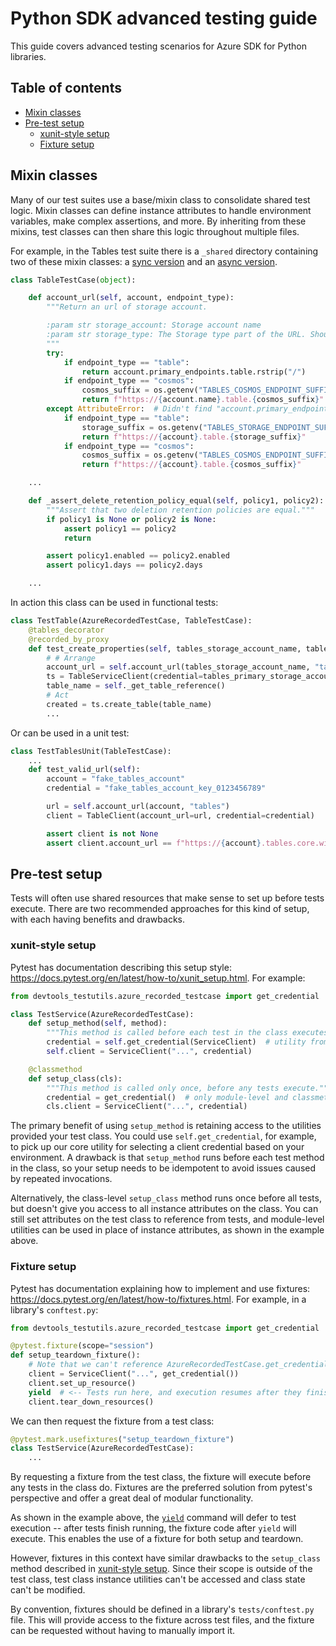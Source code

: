# Python SDK advanced testing guide
This guide covers advanced testing scenarios for Azure SDK for Python libraries.

## Table of contents

- [Mixin classes](#test-mixin-classes)
- [Pre-test setup](#pre-test-setup)
  - [xunit-style setup](#xunit-style-setup)
  - [Fixture setup](#fixture-setup)

## Mixin classes
Many of our test suites use a base/mixin class to consolidate shared test logic. Mixin classes can define instance attributes to handle environment variables, make complex assertions, and more. By inheriting from these mixins, test classes can then share this logic throughout multiple files.

For example, in the Tables test suite there is a `_shared` directory containing two of these mixin classes: a [sync version](https://github.com/Azure/azure-sdk-for-python/blob/main/sdk/tables/azure-data-tables/tests/_shared/testcase.py) and an [async version](https://github.com/Azure/azure-sdk-for-python/blob/main/sdk/tables/azure-data-tables/tests/_shared/asynctestcase.py).

```python
class TableTestCase(object):

    def account_url(self, account, endpoint_type):
        """Return an url of storage account.

        :param str storage_account: Storage account name
        :param str storage_type: The Storage type part of the URL. Should be "table", or "cosmos", etc.
        """
        try:
            if endpoint_type == "table":
                return account.primary_endpoints.table.rstrip("/")
            if endpoint_type == "cosmos":
                cosmos_suffix = os.getenv("TABLES_COSMOS_ENDPOINT_SUFFIX", DEFAULT_COSMOS_ENDPOINT_SUFFIX)
                return f"https://{account.name}.table.{cosmos_suffix}"
        except AttributeError:  # Didn't find "account.primary_endpoints"
            if endpoint_type == "table":
                storage_suffix = os.getenv("TABLES_STORAGE_ENDPOINT_SUFFIX", DEFAULT_STORAGE_ENDPOINT_SUFFIX)
                return f"https://{account}.table.{storage_suffix}"
            if endpoint_type == "cosmos":
                cosmos_suffix = os.getenv("TABLES_COSMOS_ENDPOINT_SUFFIX", DEFAULT_COSMOS_ENDPOINT_SUFFIX)
                return f"https://{account}.table.{cosmos_suffix}"

    ...

    def _assert_delete_retention_policy_equal(self, policy1, policy2):
        """Assert that two deletion retention policies are equal."""
        if policy1 is None or policy2 is None:
            assert policy1 == policy2
            return

        assert policy1.enabled == policy2.enabled
        assert policy1.days == policy2.days

    ...
```

In action this class can be used in functional tests:

```python
class TestTable(AzureRecordedTestCase, TableTestCase):
    @tables_decorator
    @recorded_by_proxy
    def test_create_properties(self, tables_storage_account_name, tables_primary_storage_account_key):
        # # Arrange
        account_url = self.account_url(tables_storage_account_name, "table")
        ts = TableServiceClient(credential=tables_primary_storage_account_key, endpoint=account_url)
        table_name = self._get_table_reference()
        # Act
        created = ts.create_table(table_name)
        ...
```

Or can be used in a unit test:
```python
class TestTablesUnit(TableTestCase):
    ...
    def test_valid_url(self):
        account = "fake_tables_account"
        credential = "fake_tables_account_key_0123456789"

        url = self.account_url(account, "tables")
        client = TableClient(account_url=url, credential=credential)

        assert client is not None
        assert client.account_url == f"https://{account}.tables.core.windows.net/"
```

## Pre-test setup
Tests will often use shared resources that make sense to set up before tests execute. There are two recommended
approaches for this kind of setup, with each having benefits and drawbacks.

### xunit-style setup
Pytest has documentation describing this setup style: https://docs.pytest.org/en/latest/how-to/xunit_setup.html. For
example:

```python
from devtools_testutils.azure_recorded_testcase import get_credential

class TestService(AzureRecordedTestCase):
    def setup_method(self, method):
        """This method is called before each test in the class executes."""
        credential = self.get_credential(ServiceClient)  # utility from parent class
        self.client = ServiceClient("...", credential)

    @classmethod
    def setup_class(cls):
        """This method is called only once, before any tests execute."""
        credential = get_credential()  # only module-level and classmethod utilities are available
        cls.client = ServiceClient("...", credential)
```

The primary benefit of using `setup_method` is retaining access to the utilities provided your test class. You could
use `self.get_credential`, for example, to pick up our core utility for selecting a client credential based on your
environment. A drawback is that `setup_method` runs before each test method in the class, so your setup needs to be
idempotent to avoid issues caused by repeated invocations.

Alternatively, the class-level `setup_class` method runs once before all tests, but doesn't give you access to all
instance attributes on the class. You can still set attributes on the test class to reference from tests, and
module-level utilities can be used in place of instance attributes, as shown in the example above.

### Fixture setup
Pytest has documentation explaining how to implement and use fixtures:
https://docs.pytest.org/en/latest/how-to/fixtures.html. For example, in a library's `conftest.py`:

```python
from devtools_testutils.azure_recorded_testcase import get_credential

@pytest.fixture(scope="session")
def setup_teardown_fixture():
    # Note that we can't reference AzureRecordedTestCase.get_credential but can use the module-level function
    client = ServiceClient("...", get_credential())
    client.set_up_resource()
    yield  # <-- Tests run here, and execution resumes after they finish
    client.tear_down_resources()
```

We can then request the fixture from a test class:

```python
@pytest.mark.usefixtures("setup_teardown_fixture")
class TestService(AzureRecordedTestCase):
    ...
```

By requesting a fixture from the test class, the fixture will execute before any tests in the class do. Fixtures are the
preferred solution from pytest's perspective and offer a great deal of modular functionality.

As shown in the example above, the
[`yield`](https://docs.pytest.org/latest/how-to/fixtures.html#yield-fixtures-recommended) command will defer to test
execution -- after tests finish running, the fixture code after `yield` will execute. This enables the use of a fixture
for both setup and teardown.

However, fixtures in this context have similar drawbacks to the `setup_class` method described in
[xunit-style setup](#xunit-style-setup). Since their scope is outside of the test class, test class instance utilities
can't be accessed and class state can't be modified.

By convention, fixtures should be defined in a library's `tests/conftest.py` file. This will provide access to the
fixture across test files, and the fixture can be requested without having to manually import it.
